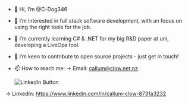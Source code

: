 - 👋 Hi, I’m @C-Dog346
- 👀 I’m interested in full stack software development, with an focus on using the right tools for the job.
- 🌱 I’m currently learning C# & .NET for my big R&D paper at uni, developing a LiveOps tool. 
- 💞️ I’m keen to contribute to open source projects - just get in touch!
- 📫 How to reach me: 
 -> Email: callum@clow.net.nz.
  
  ![LinkedIn Button]([http://url/to/img.png](https://www.google.com/url?sa=i&url=https%3A%2F%2Fwww.edigitalagency.com.au%2Flinkedin%2Fnew-linkedin-logo-png%2F&psig=AOvVaw3GB-RQ-m2PoE4617wxhine&ust=1715946206025000&source=images&cd=vfe&opi=89978449&ved=0CBIQjRxqFwoTCMjr6vKLkoYDFQAAAAAdAAAAABAE))
  
 -> LinkedIn: https://www.linkedin.com/in/callum-clow-8731a3232

<!---
C-Dog346/C-Dog346 is a ✨ special ✨ repository because its `README.md` (this file) appears on your GitHub profile.
You can click the Preview link to take a look at your changes.
--->
